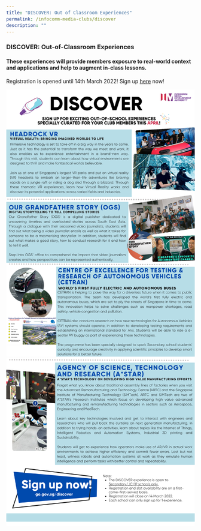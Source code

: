 ```yaml
---
title: "DISCOVER: Out of Classroom Experiences"
permalink: /infocomm-media-clubs/discover
description: ""
---
```

### DISCOVER: Out-of-Classroom Experiences

#### These experiences will provide members exposure to real-world context and applications and help to augment in-class lessons.

Registration is opened until 14th March 2022! Sign up [here](https://go.gov.sg/discover) now!

![Discover EDM 1](/images/Icmclub/discover01.png)
![Discover EDM 2](/images/Icmclub/discover02.png)
